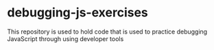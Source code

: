# debugging-js-exercises
This repository is used to hold code that is used to practice debugging JavaScript through using developer tools
